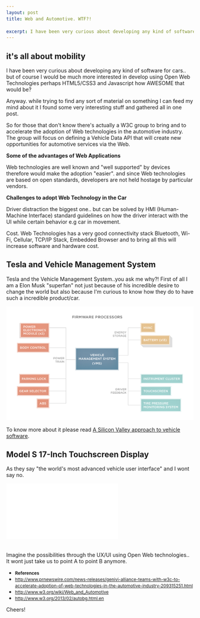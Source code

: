 ```yaml
---
layout: post
title: Web and Automotive. WTF?!

excerpt: I have been very curious about developing any kind of software for cars.. but of course I would be much more interested in develop using Open Web Technologies perhaps HTML5/CSS3 and Javascript how AWESOME that would be?
---
```


## it's all about mobility

I have been very curious about developing any kind of software for cars.. but of course I would be much more interested in develop using Open Web Technologies perhaps HTML5/CSS3 and Javascript how AWESOME that would be?

Anyway. while trying to find any sort of material on something I can feed my mind about it I found some very interesting stuff and gathered all in one post.

So for those that don't know there's actually a W3C group to bring and to accelerate the adoption of Web technologies in the automotive industry.
The group will focus on defining a Vehicle Data API that will create new opportunities for automotive services via the Web.

<strong>Some of the advantages of Web Applications</strong>

Web technologies are well known and "well supported" by devices therefore would make the adoption "easier".
and since Web technologies are based on open standards, developers are not held hostage by particular vendors.

<strong>Challenges to adopt Web Technology in the Car</strong>

Driver distraction the biggest one.. but can be solved by HMI (Human-Machine Interface) standard guidelines on how the driver interact with the UI while certain behavior e.g car in movement.

Cost. Web Technologies has a very good connectivity stack Bluetooth, Wi-Fi, Cellular, TCP/IP Stack, Embedded Browser and to bring all this will increase software and hardware cost.

## Tesla and Vehicle Management System

Tesla and the Vehicle Management System..you ask me why?! First of all I am a Elon Musk "superfan" not just because of his incredible desire to change the world but also because I'm curious to know how they do to have such a incredible product/car.

<div class="fluidImg">
    <img src="/assets/images/post-images/teslaVMS.png" alt="Tesla Roadsters Vehicle Management System">
</div>

To know more about it please read <a href="http://www.teslamotors.com/roadster/technology/firmware" target="_blank" title="Tesla Roadsters Vehicle Management System">A Silicon Valley approach to vehicle software</a>.

## Model S 17-Inch Touchscreen Display

As they say "the world's most advanced vehicle user interface" and I wont say no.

<div class="fluidMedia">
    <iframe src="//player.vimeo.com/video/61821553?title=0&amp;byline=0&amp;portrait=0" frameborder="0" allowfullscreen="allowfullscreen"> </iframe>
</div>

<br>

Imagine the possibilities through the UX/UI using Open Web technologies.. It wont just take us to point A to point B anymore.

<ul>
    <li>
        <small><strong>References</strong></small>
    </li>
    <li>
        <small><a href="http://www.prnewswire.com/news-releases/genivi-alliance-teams-with-w3c-to-accelerate-adoption-of-web-technologies-in-the-automotive-industry-209315251.html" target="_blank" title="w3c and automotive">http://www.prnewswire.com/news-releases/genivi-alliance-teams-with-w3c-to-accelerate-adoption-of-web-technologies-in-the-automotive-industry-209315251.html</a></small>
    </li>
    <li>
        <small><a href="http://www.w3.org/wiki/Web_and_Automotive" target="_blank" title="w3c and automotive">http://www.w3.org/wiki/Web_and_Automotive</a></small>
    </li>
    <li>
        <small><a href="http://www.w3.org/2013/02/autobg.html.en" target="_blank" title="w3c and automotive">http://www.w3.org/2013/02/autobg.html.en</a></small>
    </li>
</ul>

Cheers!





